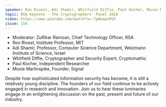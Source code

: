 ```yaml
---
speaker: Ron Rivest, Adi Shamir, Whitfield Diffie, Paul Kocher, Moxie Marlinspike
topic: RSA Keynote - The Cryptographers' Panel 2018
video: https://www.youtube.com/watch?v=-fpNaapuPGY
issue: 156
---
```


 * Moderator: Zulfikar Ramzan, Chief Technology Officer, RSA
 * Ron Rivest, Institute Professor, MIT
 * Adi Shamir, Professor, Computer Science Department, Weizmann Institute of Science, Israel
 * Whitfield Diffie, Cryptographer and Security Expert, Cryptomathic
 * Paul Kocher, Independent Researcher
 * Moxie Marlinspike, Founder, Signal

Despite how sophisticated information security has become, it is still a relatively young discipline. The founders of our field continue to be actively engaged in research and innovation. Join us to hear these luminaries engage in an enlightening discussion on the past, present and future of our industry.


